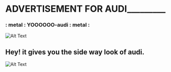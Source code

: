 #           ____________ADVERTISEMENT FOR AUDI_____________________

###      : metal : YOOOOOO-audi : metal :


![Alt Text](http://www.car-brand-names.com/wp-content/uploads/2015/03/Audi-Logo.png)
## Hey! it gives you the side way look of audi.
![Alt Text](https://cdn.gearpatrol.com/wp-content/uploads/2019/01/Complete-Audi-Buying-Guide-gear-patrol-lead-full.jpg)
